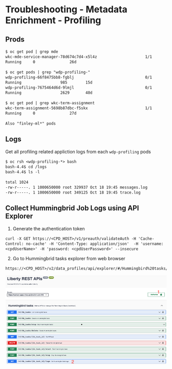 # Troubleshooting - Metadata Enrichment - Profiling
## Prods 

```
$ oc get pod | grep mde
wkc-mde-service-manager-78d674c7d4-x5l4z                     1/1     Running     0               26d

$ oc get pods | grep "wdp-profiling-"
wdp-profiling-66f8475bb8-fgblj                               0/1     Running                 985        15d
wdp-profiling-7675464d6d-9lmjl                               0/1     Running                 2629       40d

$ oc get pod | grep wkc-term-assignment 
wkc-term-assignment-5698b87dbc-f5skx                         1/1     Running     0               27d

Also "finley-ml*" pods
```

## Logs
Get all profiling related appliction logs from each `wdp-profiling` pods
```
$ oc rsh <wdp-profiling-*> bash
bash-4.4$ cd /logs
bash-4.4$ ls -l

total 1024
-rw-r-----. 1 1000650000 root 329937 Oct 18 19:45 messages.log
-rw-r-----. 1 1000650000 root 349125 Oct 18 19:45 trace.log
```
## Collect Hummingbrid Job Logs using API Explorer 
1. Generate the authentication token 
```
curl -X GET https://<CPD_HOST>/v1/preauth/validateAuth -H 'Cache-Control: no-cache' -H 'Content-Type: application/json'  -H 'username: <cpdUserName>' -H 'password: <cpdUserPassword>' --insecure
```
2. Go to Hummingbrid tasks explorer from web browser
```
https://<CPD_HOST>/v2/data_profiles/api/explorer/#/Hummingbird%20tasks/getHbTaskLogs
```
![](../../images/API-Explorer-Hummingbrid-Job-Log.png)

